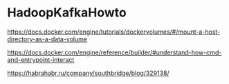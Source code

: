 # HadoopKafkaHowto

https://docs.docker.com/engine/tutorials/dockervolumes/#/mount-a-host-directory-as-a-data-volume


https://docs.docker.com/engine/reference/builder/#understand-how-cmd-and-entrypoint-interact 


https://habrahabr.ru/company/southbridge/blog/329138/ 
